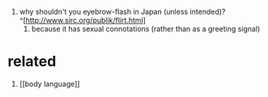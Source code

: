 1. why shouldn't you eyebrow-flash in Japan (unless intended)?^[http://www.sirc.org/publik/flirt.html]
	1. because it has sexual connotations (rather than as a greeting signal)

# related
1. [[body language]]